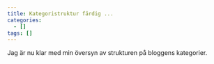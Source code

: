 ```yaml
---
title: Kategoristruktur färdig ...
categories:
  - []
tags: []
---
```

Jag är nu klar med min översyn av strukturen på bloggens kategorier.
